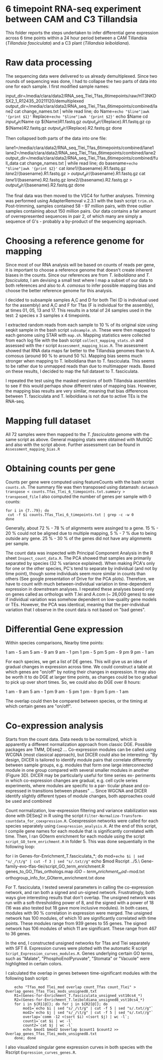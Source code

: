 # 6 timepoint RNA-seq experiment between CAM and C3 Tillandsia

This folder reports the steps undertaken to infer differential gene expression across 6 time points within a 24 hour period between a CAM Tillandsia (*Tillandsia fasciculata*) and a C3 plant (*Tillandsia leiboldiana*).

# Raw data processing

The sequencing data were delivered to us already demultiplexed. Since two rounds of sequencing was done, I had to collapse the two parts of data into one for each sample. I first modified sample names:

  input_dir=/media/clara/data2/RNA_seq_Tlei_Tfas_6timepoints/raw/HT3NKDSX2_1_R12435_20211120/demultiplexed
  output_dir=/media/clara/data2/RNA_seq_Tlei_Tfas_6timepoints/combined/lane2
  cat change_names.txt | while read line; do
    Name=`echo "$line"|awk '{print $1}'`
    Replace=`echo "$line"|awk '{print $2}'`
    echo $Name
    cd $input_dir/$Name
    cp ${Name}*R1*.fastq.gz $output_dir/${Replace}.R1.fastq.gz
    cp ${Name}*R2*.fastq.gz $output_dir/${Replace}.R2.fastq.gz
  done

Then collapsed both parts of the data into one file:

  lane1=/media/clara/data2/RNA_seq_Tlei_Tfas_6timepoints/combined/lane1
  lane2=/media/clara/data2/RNA_seq_Tlei_Tfas_6timepoints/combined/lane2
  output_dir=/media/clara/data2/RNA_seq_Tlei_Tfas_6timepoints/combined/full_data
  cat change_names.txt | while read line; do
    basename=`echo "$line"|awk '{print $2}'`
    cat $lane1/${basename}.R1.fastq.gz $lane2/${basename}.R1.fastq.gz > $output_dir/${basename}.R1.fastq.gz
    cat $lane1/${basename}.R2.fastq.gz $lane2/${basename}.R2.fastq.gz > $output_dir/${basename}.R2.fastq.gz
  done

The final data was then moved to the VSC4 for further analyses. Trimming was performed using AdapterRemoval v.2.3.1 with the bash script `trim.sh`. Post-trimming, samples contained 58 - 97 million pairs, with three outlier samples containing about 150 million pairs. Our data contains a fair amount of overrepresented sequences in pair 2, of which many are simply a sequence of G's - probably a by-product of the sequencing approach.

# Choosing a reference genome for mapping

Since most of our RNA analysis will be based on counts of reads per gene, it is important to choose a reference genome that doesn't create inherent biases in the counts. Since our references are from *T. leiboldiana* and *T. fasciculata*, I am devising a small test where I map a subset of our data to both references and also to *A. comosus* to infer possible mapping bias and choose the better reference genome for this analysis.

I decided to subsample samples A,C and D for both Tlei (D is individual used for the assembly) and A,C and F for Tfas (F is individual for the assembly), at times 01, 05, 13 and 17. This results in a total of 24 samples used in the test: 2 species x 3 samples x 4 timepoints.

I extracted random reads from each sample to 10 % of its original size using seqkit sample in the bash script `subsample.sh`. These were then mapped to each genome using STAR with `map.sh`. Mapping statistics were collected from each log file with the bash script `collect_mapping_stats.sh` and assessed with the r script `Assessment_mapping_bias.R`. The assessment showed that RNA data maps far better to the Tillandsia genomes than to A. comosus (around 90 % to around 50 %). Mapping bias seems much stronger when mapping to T. leiboldiana than to T. fasciculata. This seems to be rather due to unmapped reads than due to multimapper reads. Based on these results, I decided to map the full dataset to T. fasciculata.

I repeated the test using the masked versions of both Tillandsia assemblies to see if this would perhaps show different rates of mapping bias. However, the mapping bias results are very similar, meaning that bias differences between T. fasciculata and T. leiboldiana is not due to active TEs is the RNA-seq.

# Mapping full dataset

All 72 samples were then mapped to the *T. fasciculata* genome with the same script as above. General mapping stats were obtained with MultiQC and also with the script above. Further assessment can be found in `Assessment_mapping_bias.R`

# Obtaining counts per gene

Counts per gene were computed using featureCounts with the bash script `counts.sh`. The summary file was then transposed using datamash: `datamash transpose < counts.Tfas_Tlei_6_timepoints.txt.summary > transposed_file`
I also computed the number of genes per sample with 0 counts:

	for i in {7..79}; do
	 cut -f $i counts.Tfas_Tlei_6_timepoints.txt | grep -c -w 0
	done

Generally, about 72 % - 78 % of alignments were assinged to a gene. 15 % - 20 % could not be aligned due to multiple mapping, 5 % - 7 % due to being outside any gene. 25 % - 30 % of the genes did not have any alignments per sample.

The count data was inspected with Principal Component Analysis in the R sheet `Inspect_count_data.R`. The PCA showed that samples are primarily separated by species (32 % variance explained). When making PCA's only for one or the other species, PC's tend to separate by individual (and not by time point), though some individuals seem more similar in counts than others (See google presentation of Drive for the PCA plots). Therefore, we have to count with much between-individual variation in time-dependent expression in downstream analyses. I repeated these analyses based only on genes called as orthologs with T.lei and A.com (~ 26,000 genes) to see if individual variation was somehow dependent on low-quality gene models or TEs. However, the PCA was identical, meaning that the per-individual variation that I observe in the count data is not based on "bad genes".

# Differential Gene expression

Within species comparisons, Nearby time points:

1 am - 5 am
5 am - 9 am
9 am - 1 pm
1 pm - 5 pm
5 pm - 9 pm
9 pm - 1 am

For each species, we get a list of DE genes. This will give us an idea of gradual changes in expression across time. We could construct a table at which genes are "on/off" by noting their changes in expression. It may also be worth it to do DGE at larger time points, as changes could be too gradual to pick up over short times. So, we could also do DGE over 8 hours:

1 am - 9 am
5 am - 1 pm
9 am - 5 pm
1 pm - 9 pm
5 pm - 1 am

The overlap could then be compared between species, or the timing at which certain genes are "on/off".

# Co-expression analysis

Starts from the count data. Data needs to be normalized, which is apparently a different normalization approach from classic DGE. Possible packages are TMM, DEseq2
...
Co-expression modules can be called using WCGNA (most classical approach), but DICER could also be interesting: "By design, DICER is tailored to identify module pairs that correlate differently between sample groups, e.g. modules that form one large interconnected module in one group compared with several smaller modules in another (Figure 3D). DICER may be particularly useful for time series ex- periments in which co-expression changes are gradual, e.g. cell cycle series experiments, where modules are specific to a par- ticular phase and co-expressed in transitions between phases"
...
Since WGCNA and DICER identify slightly different types of module changes, both approaches could be used and combined

Count normalization, low-expression filtering and variance stabilization was done with DESeq2 in R using the script `Filter-Normalize-Transform-countdata_for_coexpression.R`. Coexpression networks were called for each species separately using `Coexpression_analysis.R`. At the end of this script, I compile gene names for each module that is significantly correlated with time. Then, I ran GOterm enrichment for each module using the script `script_GO_term_enrichment.R` in folder 5. This was done sequentially in the following loop:

  for i in Genes-for-Enrichment_T.fasciculata_*; do
    mod=`echo $i | sed "s/_/\t/g" | cut -f 3 | sed "s/.txt//g"`
    echo $mod
    Rscript ../5.\ Gene-family-evo-tfas-tlei/script_GO_term_enrichment.R genes_to_GO_Tfas_orthologs.map $i GO-term_enrichment_mod-$mod.txt orthogroup_info_for_GOterm_enrichment.txt
  done

  For T. fasciculata, I tested several parameters in calling the co-expression network, and ran both a signed and un-signed network. Frustratingly, both ways give interesting results that don't overlap. The unsigned network was run with a soft-thresholding power of 8, and the signed with a power of 18 (16 was also tested but 18 gave more inclusive modules). In both cases, modules with 90 % correlation in expression were merged. The unsigned network has 100 modules, of which 10 are significantly correlated with time points. These modules range from 939 genes to 55 genes. The signed network has 106 modules of which 11 are significant. These range from 467 to 36 genes.

  In the end, I constructed unsigned networks for Tfas and Tlei separately with SFT 8. Expression curves were plotted with the automatic R script `Script_Expression_curves_modules.R`. Genes underlying certain GO terms, such as "Malate", "PhosphoEnolPyruvate", "Stomata" or "Vacuole" were highlighted in certain colors.

  I calculated the overlap in genes between time-significant modules with the following bash script:

  		echo "Tfas_mod Tlei_mod overlap count_Tfas count_Tlei" > Overlap_genes_Tfas_Tlei_mods_unsigned8.txt
  		R1=(Genes-for-Enrichment_T.fasciculata_unsigned_vst10cs4_*)
  		R2=(Genes-for-Enrichment_T.leiboldiana_unsigned8_vst10cs4_*)
  		for i in ${R1[@]}; do for j in ${R2[@]}; do  
  			mod1=`echo $i | sed "s/_/\t/g" | cut -f 5 | sed "s/.txt//g"`
  			mod2=`echo $j | sed "s/_/\t/g" | cut -f 5 | sed "s/.txt//g"`
  			overlap=`comm -12 <(sort $i) <(sort $j) | wc -l`;
  			count1=`cat $i | wc -l`
  			count2=`cat $j | wc -l`
  			echo $mod1 $mod2 $overlap $count1 $count2 >> Overlap_genes_Tfas_Tlei_mods_unsigned8.txt
  		done; done

I also visualized singular gene expression curves in both species with the Rscript `Expression_curves_genes.R`. 
